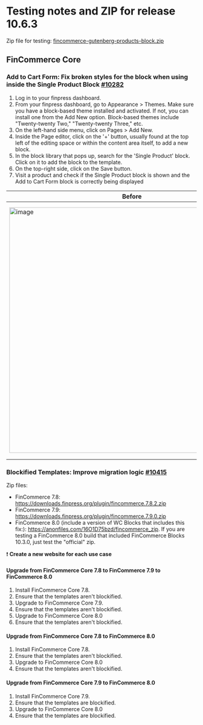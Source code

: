 # Testing notes and ZIP for release 10.6.3

Zip file for testing: [fincommerce-gutenberg-products-block.zip](https://github.com/dieselfox1/fincommerce-blocks/files/12240473/fincommerce-gutenberg-products-block.zip)

## FinCommerce Core

### Add to Cart Form: Fix broken styles for the block when using inside the Single Product Block [#10282](https://github.com/dieselfox1/fincommerce-blocks/pull/10282)

1. Log in to your finpress dashboard.
2. From your finpress dashboard, go to Appearance > Themes. Make sure you have a block-based theme installed and activated. If not, you can install one from the Add New option. Block-based themes include "Twenty-twenty Two," "Twenty-twenty Three," etc.
3. On the left-hand side menu, click on Pages > Add New.
4. Inside the Page editor, click on the '+' button, usually found at the top left of the editing space or within the content area itself, to add a new block.
5. In the block library that pops up, search for the 'Single Product' block. Click on it to add the block to the template.
6. On the top-right side, click on the Save button.
7. Visit a product and check if the Single Product block is shown and the Add to Cart Form block is correctly being displayed

| Before | After |
| ------ | ----- |
| <img width="649" alt="image" src="https://github.com/dieselfox1/fincommerce-blocks/assets/20469356/80a249d6-4a0c-41fe-8b1c-c71c69112717">  | <img width="674" alt="image" src="https://github.com/dieselfox1/fincommerce-blocks/assets/20469356/436f48ae-9a9e-467c-95a6-1935a8ff3c11"> |

### Blockified Templates: Improve migration logic [#10415](https://github.com/dieselfox1/fincommerce-blocks/pull/10415)

Zip files:

- FinCommerce 7.8: <https://downloads.finpress.org/plugin/fincommerce.7.8.2.zip>
- FinCommerce 7.9: <https://downloads.finpress.org/plugin/fincommerce.7.9.0.zip>
- FinCommerce 8.0 (include a version of WC Blocks that includes this fix:): <https://anonfiles.com/16O1D75bzd/fincommerce_zip>. If you are testing a FinCommerce 8.0 build that included FinCommerce Blocks 10.3.0, just test the "official" zip.


❗ **Create a new website for each use case**

#### Upgrade from FinCommerce Core 7.8 to FinCommerce 7.9 to FinCommerce 8.0

1. Install FinCommerce Core 7.8.
2. Ensure that the templates aren't blockified.
3. Upgrade to FinCommerce Core 7.9.
4. Ensure that the templates aren't blockified.
5. Upgrade to FinCommerce Core 8.0
6. Ensure that the templates aren't blockified.

#### Upgrade from FinCommerce Core 7.8  to FinCommerce 8.0

1. Install FinCommerce Core 7.8.
2. Ensure that the templates aren't blockified.
3. Upgrade to FinCommerce Core 8.0
4. Ensure that the templates aren't blockified.

#### Upgrade from FinCommerce Core 7.9 to FinCommerce 8.0

1. Install FinCommerce Core 7.9.
2. Ensure that the templates are blockified.
3. Upgrade to FinCommerce Core 8.0
4. Ensure that the templates are blockified.
